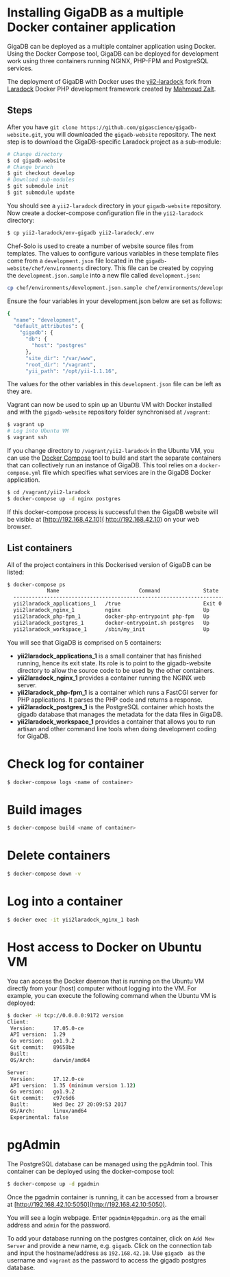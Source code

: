 # Installing GigaDB as a multiple Docker container application

GigaDB can be deployed as a multiple container application using Docker. Using
the Docker Compose tool, GigaDB can be deployed for development work using
three containers running NGINX, PHP-FPM and PostgreSQL services.

The deployment of GigaDB with Docker uses the 
[yii2-laradock](https://github.com/ydatech/yii2-laradock) fork from
[Laradock](https://github.com/laradock/laradock) Docker PHP development
framework created by [Mahmoud Zalt](https://github.com/Mahmoudz). 

## Steps

After you have `git clone https://github.com/gigascience/gigadb-website.git`, 
you will downloaded the `gigadb-website` repository. The next step is to 
download the GigaDB-specific Laradock project as a sub-module:
```bash
# Change directory
$ cd gigadb-website
# Change branch
$ git checkout develop
# Download sub-modules
$ git submodule init
$ git submodule update
```

You should see a `yii2-laradock` directory in your `gigadb-website` repository. 
Now create a docker-compose configuration file in the `yii2-laradock` directory:
```bash
$ cp yii2-laradock/env-gigadb yii2-laradock/.env
```

Chef-Solo is used to create a number of website source files from templates. The
values to configure various variables in these template files come from a 
`development.json` file located in the `gigadb-website/chef/environments`
directory. This file can be created by copying the `development.json.sample` 
into a new file called `development.json`:

```bash
cp chef/environments/development.json.sample chef/environments/development.json
```

Ensure the four variables in your development.json below are set as follows:

```bash
{
  "name": "development",
  "default_attributes": {
    "gigadb": {
      "db": {
        "host": "postgres"
      },
      "site_dir": "/var/www",
      "root_dir": "/vagrant",
      "yii_path": "/opt/yii-1.1.16",
```

The values for the other variables in this `development.json` file can be left 
as they are.

Vagrant can now be used to spin up an Ubuntu VM with Docker installed and with 
the `gigadb-website` repository folder synchronised at `/vagrant`:
```bash
$ vagrant up
# Log into Ubuntu VM
$ vagrant ssh
```

If you change directory to `/vagrant/yii2-laradock` in the Ubuntu VM, you can 
use the [Docker Compose](https://docs.docker.com/compose/) tool to build and 
start the separate containers that can collectively run an instance of GigaDB. 
This tool relies on a `docker-compose.yml` file which specifies what services 
are in the GigaDB Docker application.
```bash
$ cd /vagrant/yii2-laradock
$ docker-compose up -d nginx postgres 
```

If this docker-compose process is successful then the GigaDB website will be 
visible at [http://192.168.42.10]( http://192.168.42.10) on your web browser.

## List containers

All of the project containers in this Dockerised version of GigaDB can be 
listed:

```bash
$ docker-compose ps
             Name                          Command              State                     Ports                  
  ---------------------------------------------------------------------------------------------------------------
  yii2laradock_applications_1   /true                           Exit 0                                           
  yii2laradock_nginx_1          nginx                           Up       0.0.0.0:443->443/tcp, 0.0.0.0:80->80/tcp
  yii2laradock_php-fpm_1        docker-php-entrypoint php-fpm   Up       9000/tcp                                
  yii2laradock_postgres_1       docker-entrypoint.sh postgres   Up       0.0.0.0:5432->5432/tcp                  
  yii2laradock_workspace_1      /sbin/my_init                   Up       0.0.0.0:2222->22/tcp    
```

You will see that GigaDB is comprised on 5 containers:

 * **yii2laradock_applications_1** is a small container that has finished running,
 hence its exit state. Its role is to point to the gigadb-website directory to
 allow the source code to be used by the other containers.
 * **yii2laradock_nginx_1** provides a container running the NGINX web server.
 * **yii2laradock_php-fpm_1** is a container which runs a FastCGI server for 
 PHP applications. It parses the PHP code and returns a response.
 * **yii2laradock_postgres_1** is the PostgreSQL container which hosts the
 gigadb database that manages the metadata for the data files in GigaDB.
 * **yii2laradock_workspace_1** provides a container that allows you to run
  artisan and other command line tools when doing development coding for GigaDB.

# Check log for container

```bash
$ docker-compose logs <name of container>
```

# Build images
```bash
$ docker-compose build <name of container>
```

# Delete containers
```bash
$ docker-compose down -v
```

# Log into a  container
```bash
$ docker exec -it yii2laradock_nginx_1 bash
```

# Host access to Docker on Ubuntu VM

You can access the Docker daemon that is running on the Ubuntu VM directly from
your (host) computer without logging into the VM. For example, you can execute
the following command when the Ubuntu VM is deployed:

```bash
$ docker -H tcp://0.0.0.0:9172 version
Client:
 Version:      17.05.0-ce
 API version:  1.29
 Go version:   go1.9.2
 Git commit:   89658be
 Built:        
 OS/Arch:      darwin/amd64

Server:
 Version:      17.12.0-ce
 API version:  1.35 (minimum version 1.12)
 Go version:   go1.9.2
 Git commit:   c97c6d6
 Built:        Wed Dec 27 20:09:53 2017
 OS/Arch:      linux/amd64
 Experimental: false

```

# pgAdmin

The PostgreSQL database can be managed using the pgAdmin tool. This container
can be deployed using the docker-compose tool:

```bash
$ docker-compose up -d pgadmin
```

Once the pgadmin container is running, it can be accessed from a browser at 
[http://192.168.42.10:5050](http://192.168.42.10:5050).

You will see a login webpage. Enter `pgadmin4@pgadmin.org` as the email address
and `admin` for the password.

To add your database running on the postgres container, click on `Add New 
Server` and provide a new name, e.g. `gigadb`. Click on the connection tab and
input the hostname/address as `192.168.42.10`. Use `gigadb ` as the username and
`vagrant` as the password to access the gigadb postgres database.


